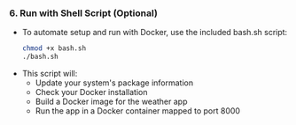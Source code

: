 ### 6. Run with Shell Script (Optional)

- To automate setup and run with Docker, use the included bash.sh script:
  ```bash
  chmod +x bash.sh
  ./bash.sh
  ```
- This script will:
  - Update your system's package information
  - Check your Docker installation
  - Build a Docker image for the weather app
  - Run the app in a Docker container mapped to port 8000
